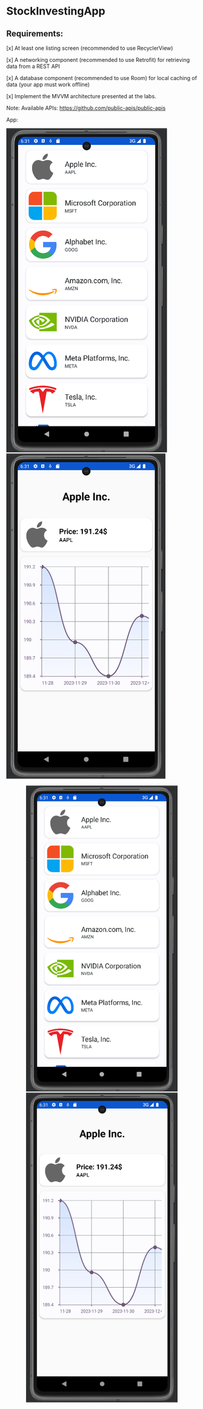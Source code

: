 # StockInvestingApp

## Requirements:

[x] At least one listing screen (recommended to use RecyclerView)

[x] A networking component (recommended to use Retrofit) for retrieving data from a REST API

[x] A database component (recommended to use Room) for local caching of data (your app must work offline)

[x] Implement the MVVM architecture presented at the labs.


Note:
Available APIs: https://github.com/public-apis/public-apis

App:

![alt text](./images/first_page.png) ![alt text](./images/second_page.png)
<p float="left" align="center">
  <img src="./images/first_page.png" width="400"/>
  <img src="./images/second_page.png", width="400"/>
</p>
